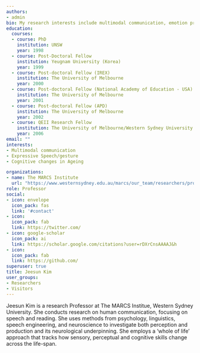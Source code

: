 ```yaml
---
authors:
- admin
bio: My research interests include multimodal communication, emotion production and perception, Life span and developmental change.
education:
  courses:
  - course: PhD
    institution: UNSW
    year: 1998
  - course: Post-Doctoral Fellow
    institution: Yeugnam University (Korea)
    year: 1999
  - course: Post-doctoral Fellow (IREX)
    institution: The University of Melbourne
    year: 2000
  - course: Post‐doctoral Fellow (National Academy of Education - USA)
    institution: The University of Melbourne
    year: 2001
  - course: Post‐doctoral Fellow (APD)
    institution: The University of Melbourne
    year: 2002
  - course: QEII Research Fellow
    institution: The University of Melbourne/Western Sydney University
    year: 2006
email: ""
interests:
- Multimodal communication
- Expressive Speech/gesture
- Cognitive changes in Ageing

organizations:
- name: The MARCS Institute
  url: "https://www.westernsydney.edu.au/marcs/our_team/researchers/professor_jeesun_kim"
role: Professor
social:
- icon: envelope
  icon_pack: fas
  link: '#contact'
- icon: 
  icon_pack: fab
  link: https://twitter.com/
- icon: google-scholar
  icon_pack: ai
  link: https://scholar.google.com/citations?user=rDXrCnsAAAAJ&h
- icon: 
  icon_pack: fab
  link: https://github.com/
superuser: true
title: Jeesun Kim
user_groups:
- Researchers
- Visitors
---
```


Jeesun Kim is a research Professor at The MARCS Institue, Western Sydney University. She conducts research on human communication, focusing on speech and reading. She uses methods from psychology, linguistics, speech engineering, and neuroscience to investigate both perception and production and its neurological underpinning. She employs a ‘whole of life’ approach that tracks how sensory, perceptual and cognitive skills change across the life-span.

